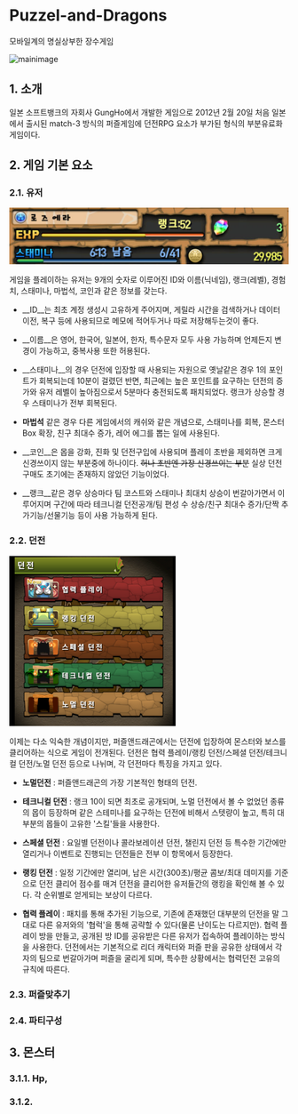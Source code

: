 # Puzzel-and-Dragons
모바일계의 명실상부한 장수게임

![mainimage](http://file.gamedonga.co.kr/files/2012/12/03/4.jpg)

## 1. 소개
일본 소프트뱅크의 자회사 GungHo에서 개발한 게임으로 2012년 2월 20일 처음 일본에서 출시된 match-3 방식의 퍼즐게임에 던전RPG 요소가 부가된 형식의 부분유료화 게임이다.

## 2. 게임 기본 요소
### 2.1. 유저
![status](./image/status.png)

게임을 플레이하는 유저는 9개의 숫자로 이루어진 ID와 이름(닉네임), 랭크(레벨), 경험치, 스태미나, 마법석, 코인과 같은 정보를 갖는다.

- __ID__는 최초 계정 생성시 고유하게 주어지며, 게릴라 시간을 검색하거나 데이터 이전, 복구 등에 사용되므로 메모에 적어두거나 따로 저장해두는것이 좋다.

- __이름__은 영어, 한국어, 일본어, 한자, 특수문자 모두 사용 가능하며 언제든지 변경이 가능하고, 중복사용 또한 허용된다.

- __스태미나__의 경우 던전에 입장할 때 사용되는 자원으로 옛날같은 경우 1의 포인트가 회복되는데 10분이 걸렸던 반면, 최근에는 높은 포인트를 요구하는 던전의 증가와 유저 레벨이 높아짐으로서 5분마다 충전되도록 패치되었다. 랭크가 상승할 경우 스태미나가 전부 회복된다.

- __마법석__ 같은 경우 다른 게임에서의 캐쉬와 같은 개념으로, 스태미나를 회복, 몬스터Box 확장, 친구 최대수 증가, 레어 에그를 뽑는 일에 사용된다.

- __코인__은 몹을 강화, 진화 및 던전구입에 사용되며 플레이 초반을 제외하면 크게 신경쓰이지 않는 부분중에 하나이다. ~~허나 초반엔 가장 신경쓰이는 부분~~ 실상 던전 구매도 초기에는 존재하지 않았던 기능이었다.

- __랭크__같은 경우 상승마다 팀 코스트와 스태미나 최대치 상승이 번갈아가면서 이루어지며 구간에 따라 테크니컬 던전공개/팀 편성 수 상승/친구 최대수 증가/단짝 추가기능/선물기능 등이 사용 가능하게 된다.


### 2.2. 던전
<img src="./image/dungeon.png" width="300"/>

이제는 다소 익숙한 개념이지만, 퍼즐앤드래곤에서는 던전에 입장하여 몬스터와 보스를 클리어하는 식으로 게임이 전개된다. 던전은 협력 플레이/랭킹 던전/스페셜 던전/테크니컬 던전/노멀 던전 등으로 나뉘며, 각 던전마다 특징을 가지고 있다.
- __노멀던전__ : 퍼즐앤드래곤의 가장 기본적인 형태의 던전.

- __테크니컬 던전__ : 랭크 10이 되면 최초로 공개되며, 노멀 던전에서 볼 수 없었던 종류의 몹이 등장하며 같은 스테미나를 요구하는 던전에 비해서 스텟량이 높고, 특히 대부분의 몹들이 고유한 '스킬'들을 사용한다.

- __스페셜 던전__ : 요일별 던전이나 콜라보레이션 던전, 챌린지 던전 등 특수한 기간에만 열리거나 이벤트로 진행되는 던전들은 전부 이 항목에서 등장한다.

- __랭킹 던전__ : 일정 기간에만 열리며, 남은 시간(300초)/평균 콤보/최대 데미지를 기준으로 던전 클리어 점수를 매겨 던전을 클리어한 유저들간의 랭킹을 확인해 볼 수 있다. 각 순위별로 얻게되는 보상이 다르다.

- __협력 플레이__ : 패치를 통해 추가된 기능으로, 기존에 존재했던 대부분의 던전을 말 그대로 다른 유저와의 '협럭'을 통해 공략할 수 있다(물론 난이도는 다르지만). 협력 플레이 방을 만들고, 공개된 방 ID를 공유받은 다른 유저가 접속하여 플레이하는 방식을 사용한다. 던전에서는 기본적으로 리더 캐릭터와 퍼즐 판을 공유한 상태에서 각자의 팀으로 번갈아가며 퍼즐을 굴리게 되며, 특수한 상황에서는 협력던전 고유의 규칙에 따른다.

### 2.3. 퍼즐맞추기

### 2.4. 파티구성

## 3. 몬스터
### 3.1.1. Hp,
### 3.1.2.
